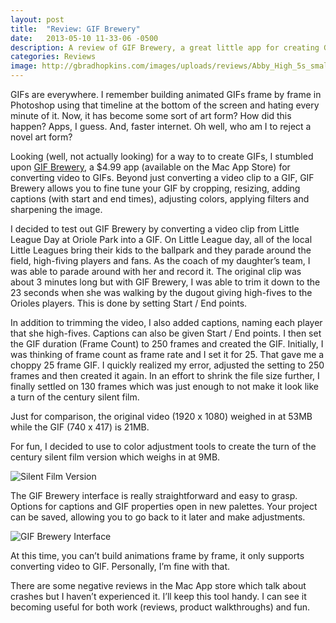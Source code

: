 ```yaml
---
layout: post
title:  "Review: GIF Brewery"
date:   2013-05-10 11-33-06 -0500
description: A review of GIF Brewery, a great little app for creating GIFs
categories: Reviews
image: http://gbradhopkins.com/images/uploads/reviews/Abby_High_5s_small.gif
---
```


GIFs are everywhere. I remember building animated GIFs frame by frame in Photoshop using that timeline at the bottom of the screen and hating every minute of it. Now, it has become some sort of art form? How did this happen? Apps, I guess. And, faster internet. Oh well, who am I to reject a novel art form?

Looking (well, not actually looking) for a way to to create GIFs, I stumbled upon [GIF Brewery][1], a $4.99 app (available on the Mac App Store) for converting video to GIFs. Beyond just converting a video clip to a GIF, GIF Brewery allows you to fine tune your GIF by cropping, resizing, adding captions (with start and end times), adjusting colors, applying filters and sharpening the image.

I decided to test out GIF Brewery by converting a video clip from Little League Day at Oriole Park into a GIF. On Little League day, all of the local Little Leagues bring their kids to the ballpark and they parade around the field, high-fiving players and fans. As the coach of my daughter’s team, I was able to parade around with her and record it. The original clip was about 3 minutes long but with GIF Brewery, I was able to trim it down to the 23 seconds when she was walking by the dugout giving high-fives to the Orioles players. This is done by setting Start / End points.

In addition to trimming the video, I also added captions, naming each player that she high-fives. Captions can also be given Start / End points. I then set the GIF duration (Frame Count) to 250 frames and created the GIF. Initially, I was thinking of frame count as frame rate and I set it for 25. That gave me a choppy 25 frame GIF. I quickly realized my error, adjusted the setting to 250 frames and then created it again. In an effort to shrink the file size further, I finally settled on 130 frames which was just enough to not make it look like a turn of the century silent film.

Just for comparison, the original video (1920 x 1080) weighed in at 53MB while the GIF (740 x 417) is 21MB.

For fun, I decided to use to color adjustment tools to create the turn of the century silent film version which weighs in at 9MB.

![Silent Film Version][2]

The GIF Brewery interface is really straightforward and easy to grasp. Options for captions and GIF properties open in new palettes. Your project can be saved, allowing you to go back to it later and make adjustments.

![GIF Brewery Interface][3]

At this time, you can’t build animations frame by frame, it only supports converting video to GIF. Personally, I’m fine with that.

There are some negative reviews in the Mac App store which talk about crashes but I haven’t experienced it. I’ll keep this tool handy. I can see it becoming useful for both work (reviews, product walkthroughs) and fun.

 [1]: http://gifbrewery.com/
 [2]: http://gbradhopkins.com/images/uploads/reviews/Abby_High_5s_bw.gif
 [3]: http://gbradhopkins.com/images/uploads/reviews/GIFBrewery_interface.jpg

